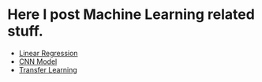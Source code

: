 # Here I post Machine Learning related stuff.

- [Linear Regression](https://github.com/sachdevavaibhav/MachineLearning/tree/main/LinearRegression)
- [CNN Model](https://github.com/sachdevavaibhav/MachineLearning/tree/main/CNN)
- [Transfer Learning](https://github.com/sachdevavaibhav/MachineLearning/tree/main/TransferLearning)
